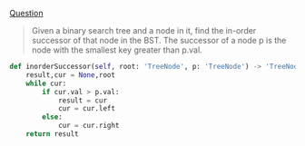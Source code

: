 [Question](https://leetcode.com/problems/inorder-successor-in-bst/)

> Given a binary search tree and a node in it, find the in-order successor of that node in the BST.
> The successor of a node p is the node with the smallest key greater than p.val.

```python
def inorderSuccessor(self, root: 'TreeNode', p: 'TreeNode') -> 'TreeNode': 
    result,cur = None,root 
    while cur: 
        if cur.val > p.val: 
            result = cur 
            cur = cur.left 
        else: 
            cur = cur.right 
    return result
```
